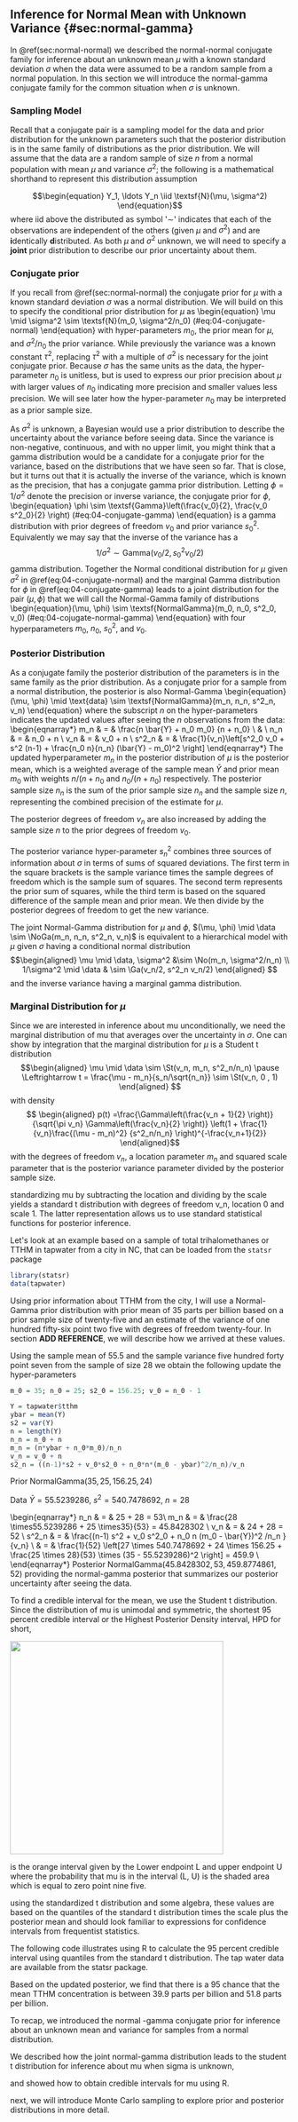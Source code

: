## Inference for Normal Mean with Unknown Variance {#sec:normal-gamma}


In \@ref(sec:normal-normal) we described the normal-normal conjugate  family for inference about an unknown mean $\mu$ with a known standard deviation $\sigma$ when the data were assumed to be a random sample from a normal population. In this section we will introduce the normal-gamma conjugate family for the common situation when $\sigma$ is unknown.

### Sampling Model

Recall that a conjugate pair is a sampling model for the data and prior distribution for the unknown parameters such that the posterior distribution is in the same family of distributions as the prior distribution. 
We will assume that the data are a random sample of size $n$ from a normal population with mean $\mu$ and variance $\sigma^2$; the following is a mathematical shorthand to represent this distribution assumption 

$$\begin{equation}
Y_1, \ldots Y_n  \iid
\textsf{N}(\mu, \sigma^2) 
\end{equation}$$
where  iid above the distributed as symbol '$\sim$'  indicates that each of the observations are **i**ndependent of the others (given $\mu$ and $\sigma^2$) and are **i**dentically **d**istributed.  As both $\mu$ and $\sigma^2$ unknown, we will need to specify a **joint** prior distribution to describe our prior uncertainty about them.

### Conjugate prior
If you recall from \@ref(sec:normal-normal) the conjugate prior for $\mu$ with a known standard deviation $\sigma$ was a normal distribution.  We will build on this  to specify the conditional prior distribution for $\mu$ as 
\begin{equation}
\mu \mid \sigma^2   \sim  \textsf{N}(m_0, \sigma^2/n_0)
(\#eq:04-conjugate-normal)
\end{equation}
with hyper-parameters $m_0$, the prior mean for $\mu$, and $\sigma^2/n_0$ the prior variance.  While previously the variance was a known constant $\tau^2$, replacing $\tau^2$ with a multiple of $\sigma^2$ is necessary for the joint conjugate prior.   Because $\sigma$ has the same units as the data, the hyper-parameter $n_0$ is unitless, but is used to express our prior precision about $\mu$ with larger values of $n_0$ indicating more precision and smaller values less precision.  We will see later how the hyper-parameter $n_0$ may be interpreted as a prior sample size. 

As $\sigma^2$ is unknown, a Bayesian would use a
prior distribution to describe the uncertainty about the variance before seeing data.  Since the variance is non-negative, continuous, and with no upper limit, you might think that a gamma distribution would be a candidate for a  conjugate prior for the variance, based on the distributions that we have seen so far. That is close, but it turns out that it is actually the inverse of the variance, which is known as the precision, that has a conjugate gamma prior distribution.
Letting $\phi = 1/\sigma^2$ denote the precision or inverse variance,  the conjugate prior for $\phi$,
\begin{equation}
\phi \sim \textsf{Gamma}\left(\frac{v_0}{2}, \frac{v_0 s^2_0}{2} \right)
(\#eq:04-conjugate-gamma)
\end{equation}
is a gamma distribution with prior degrees of freedom $v_0$ and prior variance $s^2_0$.  Equivalently we may say that the inverse of the variance has a 
$$1/\sigma^2 \sim \textsf{Gamma}(v_0/2, s^2_0 v_0/2)$$
gamma distribution.  Together the Normal conditional distribution for $\mu$ given $\sigma^2$ in \@ref(eq:04-conjugate-normal)  and the marginal Gamma distribution for $\phi$ in \@ref(eq:04-conjugate-gamma) leads to a joint distribution for the pair $(\mu, \phi)$ that we will call the Normal-Gamma family of distributions
\begin{equation}(\mu, \phi) \sim \textsf{NormalGamma}(m_0, n_0, s^2_0, v_0)
(\#eq:04-cojugate-normal-gamma)
\end{equation}
with four hyperparameters $m_0$, $n_0$, $s^2_0$, and $v_0$.

### Posterior Distribution

As a conjugate family the posterior
distribution of the parameters is in the same family as the prior distribution.  As a conjugate prior for a sample from a  normal distribution, the posterior is also Normal-Gamma 
\begin{equation}
(\mu, \phi) \mid \text{data} \sim \textsf{NormalGamma}(m_n, n_n, s^2_n, v_n)
\end{equation}
where the subscript $n$ on the
hyper-parameters indicates the updated values after seeing the $n$ observations from the data:
\begin{eqnarray*}
m_n & = & \frac{n \bar{Y} + n_0 m_0} {n + n_0}  \\
& \\
n_n & = & n_0 + n  \\
v_n & = & v_0 + n  \\
s^2_n & =  & \frac{1}{v_n}\left[s^2_0 v_0 + s^2 (n-1) + \frac{n_0 n}{n_n} (\bar{Y} - m_0)^2 \right] 
\end{eqnarray*}
The updated hyperparameter $m_n$ in the posterior distribution of $\mu$ is the posterior mean, which is a weighted average of the sample mean $\bar{Y}$ and prior mean $m_0$ with weights $n/(n + n_0$ and $n_0/(n + n_0)$ respectively.
The posterior sample size $n_n$ is the sum of the prior sample
size $n_n$ and the sample size $n$, representing the combined precision of the estimate for $\mu$.  

The posterior degrees of freedom $v_n$ are also increased by adding the  sample size $n$ to the prior degrees of freedom $v_0$.

The posterior variance hyper-parameter $s^2_n$ combines three sources of information about $\sigma$ in terms of sums of squared deviations.  The first term in
the square brackets is the sample variance times the sample degrees of
freedom which is the sample sum of squares. The second term represents
the prior sum of squares, while the third term is based on the squared
difference of the sample mean and prior mean.  We then divide by the
posterior degrees of freedom to get the new variance.



The joint  Normal-Gamma distribution for $\mu$ and $\phi$, $(\mu, \phi) \mid \data \sim \NoGa(m_n, n_n, s^2_n, v_n)$
is equivalent to a hierarchical model with $\mu$ given $\sigma$ having a conditional normal distribution 
$$\begin{aligned}
\mu \mid \data, \sigma^2  &\sim  \No(m_n, \sigma^2/n_n)  \\
1/\sigma^2 \mid \data  & \sim   \Ga(v_n/2, s^2_n v_n/2) 
\end{aligned}
$$
and the inverse variance having a marginal  gamma distribution.

### Marginal Distribution for $\mu$
Since we are interested in inference about mu unconditionally, we need
the marginal distribution of mu that averages over the uncertainty in
$\sigma$.  One can show by integration that the marginal distribution for
$\mu$ is a Student t distribution
$$\begin{aligned} \mu \mid \data \sim \St(v_n, m_n, s^2_n/n_n) \pause
 \Leftrightarrow  t = \frac{\mu - m_n}{s_n/\sqrt{n_n}} \sim \St(v_n, 0 , 1)
 \end{aligned}
$$  with density
$$
\begin{aligned}
p(t) =\frac{\Gamma\left(\frac{v_n + 1}{2} \right)}
{\sqrt{\pi v_n} \Gamma\left(\frac{v_n}{2} \right)}
\left(1 + \frac{1}{v_n}\frac{(\mu - m_n)^2} {s^2_n/n_n} \right)^{-\frac{v_n+1}{2}}
\end{aligned}$$
with the degrees of freedom $v_n$, a
location parameter $m_n$ and squared scale parameter that is the
posterior variance parameter divided by the posterior sample size. 

standardizing mu by subtracting the location and dividing by the scale
yields a standard t distribution with degrees of freedom v_n, location
0 and scale 1.  The latter representation allows us to use standard
statistical functions for posterior inference.

Let's look at an example based on a sample of total trihalomethanes or
TTHM in tapwater from a city in NC, that can be loaded from the `statsr` package


```r
library(statsr)
data(tapwater)
```




Using prior information about TTHM
from the city, I will use a Normal-Gamma prior distribution with
prior mean of 35 parts per billion based on a prior sample size of
twenty-five and an estimate of the variance of one hundred fifty-six
point two five with degrees of freedom twenty-four.  In section **ADD REFERENCE**,
we will describe how we arrived at these values.

Using the sample mean of 55.5 and the sample variance five hundred
forty point seven from the sample of size 28 we obtain the following
update the hyper-parameters




```r
m_0 = 35; n_0 = 25; s2_0 = 156.25; v_0 = n_0 - 1

Y = tapwater$tthm
ybar = mean(Y)
s2 = var(Y)
n = length(Y)
n_n = n_0 + n
m_n = (n*ybar + n_0*m_0)/n_n
v_n = v_0 + n
s2_n = ((n-1)*s2 + v_0*s2_0 + n_0*n*(m_0 - ybar)^2/n_n)/v_n
```
Prior $\textsf{NormalGamma}(35, 25, 156.25, 24)$ 

Data  $\bar{Y} = 55.5239286$, $s^2 = 540.7478692$, $n = 28$

\begin{eqnarray*}
n_n & = &  25 +  28 = 53\\
m_n  & = & \frac{28 \times55.5239286 + 25 \times35}{53} = 45.8428302  \\
v_n & = & 24 + 28 = 52  \\
s^2_n & = & \frac{(n-1) s^2 + v_0 s^2_0 + n_0 n (m_0 - \bar{Y})^2 /n_n }{v_n}  \\
  & = & \frac{1}{52}
     \left[27 \times 540.7478692 +
          24 \times 156.25  +
          \frac{25 \times 28}{53} \times (35 - 55.5239286)^2
\right] = 459.9  \\
\end{eqnarray*}
Posterior $\textsf{NormalGamma}(45.8428302, 53, 459.8774861, 52)$
providing the normal-gamma posterior that summarizes our posterior
uncertainty after seeing the data.

To find a credible interval for the mean, we use the Student t
distribution.  Since the distribution of mu is unimodal and symmetric,
the shortest 95 percent credible interval or the Highest Posterior
Density interval, HPD for short,


<img src="04-normal-01-conjugate_files/figure-html/tapwater-post-mu-1.png" width="384" />

is the orange interval given by the
Lower endpoint L and upper endpoint U where the probability that mu is
in the interval (L, U) is the shaded area which is equal to zero point
nine five.

using the standardized t distribution and some algebra, these values are
based on the quantiles of the standard t distribution times the scale
plus the posterior mean and should look familiar to expressions
for confidence intervals from frequentist statistics.

The following code illustrates using R to calculate the 95 percent
credible interval using quantiles from the standard t distribution.
The tap water data are available from the statsr package.


Based on the updated posterior, we find that there is a 95 chance that
the mean TTHM concentration is between 39.9 parts per billion and 51.8
parts per billion.


To recap, we introduced the normal -gamma conjugate prior for
inference about an unknown mean and variance for samples from a normal
distribution. 

We described how the joint normal-gamma distribution leads to the
student t distribution for inference about mu when sigma is unknown,

and showed how to obtain credible intervals for mu  using R.


next, we will introduce Monte Carlo sampling to explore prior and posterior
distributions in more detail. 
